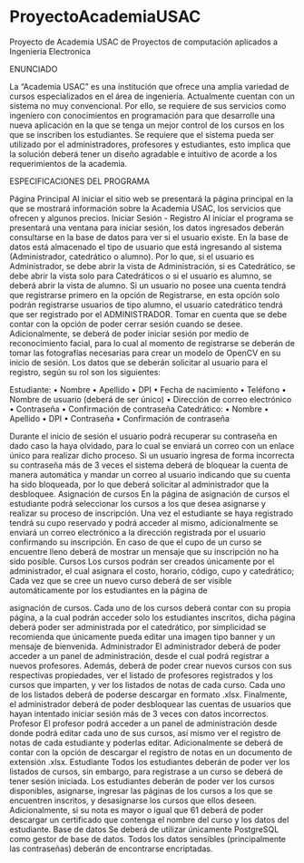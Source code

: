 # ProyectoAcademiaUSAC
Proyecto de Academia USAC de Proyectos de computación aplicados a Ingenieria Electronica

ENUNCIADO

La “Academia USAC” es una institución que ofrece una amplia variedad de cursos
especializados en el área de ingeniería. Actualmente cuentan con un sistema no
muy convencional. Por ello, se requiere de sus servicios como ingeniero con
conocimientos en programación para que desarrolle una nueva aplicación en la que
se tenga un mejor control de los cursos en los que se inscriben los estudiantes.
Se requiere que el sistema pueda ser utilizado por el administradores,
profesores y estudiantes, esto implica que la solución deberá tener un diseño
agradable e intuitivo de acorde a los requerimientos de la academia.

ESPECIFICACIONES DEL PROGRAMA

Página Principal
Al iniciar el sitio web se presentará la página principal en la que se mostrará
información sobre la Academia USAC, los servicios que ofrecen y algunos precios.
Iniciar Sesión - Registro
Al iniciar el programa se presentará una ventana para iniciar sesión, los datos
ingresados deberán consultarse en la base de datos para ver si el usuario existe.
En la base de datos está almacenado el tipo de usuario que está ingresando al
sistema (Administrador, catedrático o alumno). Por lo que, si el usuario es
Administrador, se debe abrir la vista de Administración, si es Catedrático, se
debe abrir la vista solo para Catedráticos o si el usuario es alumno, se deberá
abrir la vista de alumno. Si un usuario no posee una cuenta tendrá que registrarse
primero en la opción de Registrarse, en esta opción solo podrán registrarse
usuarios de tipo alumno, el usuario catedrático tendrá que ser registrado por el
ADMINISTRADOR. Tomar en cuenta que se debe contar con la opción de poder
cerrar sesión cuando se desee. Adicionalmente, se deberá de poder iniciar sesión
por medio de reconocimiento facial, para lo cual al momento de registrarse se
deberán de tomar las fotografías necesarias para crear un modelo de OpenCV
en su inicio de sesión.
Los datos que se deberán solicitar al usuario para el registro, según su rol son
los siguientes:

Estudiante:
• Nombre
• Apellido
• DPI
• Fecha de nacimiento
• Teléfono
• Nombre de usuario (deberá de ser único)
• Dirección de correo electrónico
• Contraseña
• Confirmación de contraseña
Catedrático:
• Nombre
• Apellido
• DPI
• Contraseña
• Confirmación de contraseña

Durante el inicio de sesión el usuario podrá recuperar su contraseña en dado
caso la haya olvidado, para lo cual se enviará un correo con un enlace único para
realizar dicho proceso. Si un usuario ingresa de forma incorrecta su contraseña
más de 3 veces el sistema deberá de bloquear la cuenta de manera automática y
mandar un correo al usuario indicando que su cuenta ha sido bloqueada, por lo
que deberá solicitar al administrador que la desbloquee.
Asignación de cursos
En la página de asignación de cursos el estudiante podrá seleccionar los cursos
a los que desea asignarse y realizar su proceso de inscripción. Una vez el
estudiante se haya registrado tendrá su cupo reservado y podrá acceder al
mismo, adicionalmente se enviará un correo electrónico a la dirección registrada
por el usuario confirmando su inscripción. En caso de que el cupo de un curso se
encuentre lleno deberá de mostrar un mensaje que su inscripción no ha sido
posible.
Cursos
Los cursos podrán ser creados únicamente por el administrador, el cual asignara
el costo, horario, código, cupo y catedrático; Cada vez que se cree un nuevo curso
deberá de ser visible automáticamente por los estudiantes en la página de

asignación de cursos. Cada uno de los cursos deberá contar con su propia página,
a la cual podrán acceder solo los estudiantes inscritos, dicha página deberá
poder ser administrada por el catedrático, por simplicidad se recomienda que
únicamente pueda editar una imagen tipo banner y un mensaje de bienvenida.
Administrador
El administrador deberá de poder acceder a un panel de administración, desde
el cual podrá registrar a nuevos profesores. Además, deberá de poder crear
nuevos cursos con sus respectivas propiedades, ver el listado de profesores
registrados y los cursos que imparten, y ver los listados de notas de cada curso.
Cada uno de los listados deberá de poderse descargar en formato .xlsx.
Finalmente, el administrador deberá de poder desbloquear las cuentas de
usuarios que hayan intentado iniciar sesión más de 3 veces con datos incorrectos.
Profesor
El profesor podrá acceder a un panel de administración desde donde podrá
editar cada uno de sus cursos, así mismo ver el registro de notas de cada
estudiante y poderlas editar. Adicionalmente se deberá de contar con la opción
de descargar el registro de notas en un documento de extensión .xlsx.
Estudiante
Todos los estudiantes deberán de poder ver los listados de cursos, sin embargo,
para registrase a un curso se deberá de tener sesión iniciada. Los estudiantes
deberán de poder ver los cursos disponibles, asignarse, ingresar las páginas de
los cursos a los que se encuentren inscritos, y desasignarse los cursos que ellos
deseen. Adicionalmente, si su nota es mayor o igual que 61 deberá de poder
descargar un certificado que contenga el nombre del curso y los datos del
estudiante.
Base de datos
Se deberá de utilizar únicamente PostgreSQL como gestor de base de datos.
Todos los datos sensibles (principalmente las contraseñas) deberán de
encontrarse encriptadas.
